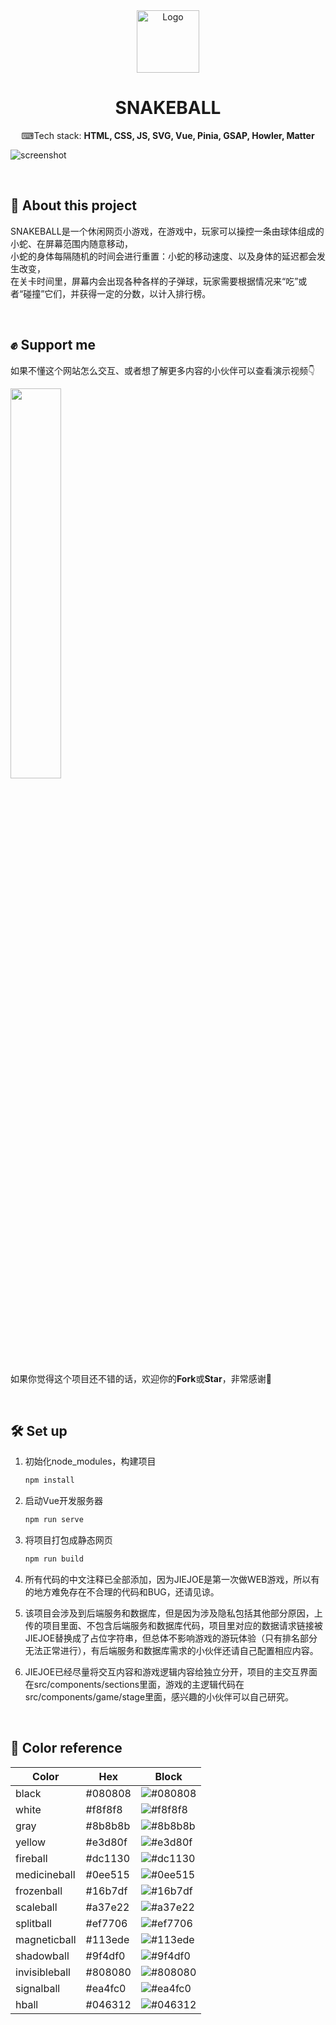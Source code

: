 <div align="center">
  <img alt="Logo" src="https://snakeball.jiejoe.com/meta/favicon_512.png" width="100" />
</div>
<h1 align="center">
  SNAKEBALL
</h1>
<p align="center">
  ⌨Tech stack: <b>HTML, CSS, JS, SVG, Vue, Pinia, GSAP, Howler, Matter</b>
</p>

![screenshot](https://snakeball.jiejoe.com/meta/screenshot.jpg)

<br>

## 📜 About this project
SNAKEBALL是一个休闲网页小游戏，在游戏中，玩家可以操控一条由球体组成的小蛇、在屏幕范围内随意移动，<br>
小蛇的身体每隔随机的时间会进行重置：小蛇的移动速度、以及身体的延迟都会发生改变，<br>
在关卡时间里，屏幕内会出现各种各样的子弹球，玩家需要根据情况来“吃”或者“碰撞”它们，并获得一定的分数，以计入排行榜。<br>

<br>

## ✊️ Support me
如果不懂这个网站怎么交互、或者想了解更多内容的小伙伴可以查看演示视频👇

<a href="https://www.bilibili.com/video/BV1Ka4y1o7aS">
<img src="https://i1.hdslb.com/bfs/archive/fb0f35d758809c9927fa1138a99f5e4f7523232a.jpg" width="40%">
</a>

如果你觉得这个项目还不错的话，欢迎你的**Fork**或**Star**，非常感谢🙇‍

<br>

## 🛠 Set up
1. 初始化node_modules，构建项目

   ```sh
   npm install
   ```

2. 启动Vue开发服务器

   ```sh
   npm run serve
   ```

3. 将项目打包成静态网页

   ```sh
   npm run build
   ```
   
4. 所有代码的中文注释已全部添加，因为JIEJOE是第一次做WEB游戏，所以有的地方难免存在不合理的代码和BUG，还请见谅。
5. 该项目会涉及到后端服务和数据库，但是因为涉及隐私包括其他部分原因，上传的项目里面、不包含后端服务和数据库代码，项目里对应的数据请求链接被JIEJOE替换成了占位字符串，但总体不影响游戏的游玩体验（只有排名部分无法正常进行），有后端服务和数据库需求的小伙伴还请自己配置相应内容。
6. JIEJOE已经尽量将交互内容和游戏逻辑内容给独立分开，项目的主交互界面在src/components/sections里面，游戏的主逻辑代码在src/components/game/stage里面，感兴趣的小伙伴可以自己研究。
<br>

## 🎨 Color reference
| Color         | Hex      | Block
| --------      | ---------| -------------
| black         | #080808  | ![#080808](https://placehold.co/15/080808/080808)
| white         | #f8f8f8  | ![#f8f8f8](https://placehold.co/15/f8f8f8/f8f8f8)
| gray          | #8b8b8b  | ![#8b8b8b](https://placehold.co/15/8b8b8b/8b8b8b)
| yellow        | #e3d80f  | ![#e3d80f](https://placehold.co/15/e3d80f/e3d80f)
| fireball      | #dc1130  | ![#dc1130](https://placehold.co/15/dc1130/dc1130)
| medicineball  | #0ee515  | ![#0ee515](https://placehold.co/15/0ee515/0ee515)
| frozenball    | #16b7df  | ![#16b7df](https://placehold.co/15/16b7df/16b7df)
| scaleball     | #a37e22  | ![#a37e22](https://placehold.co/15/a37e22/a37e22)
| splitball     | #ef7706  | ![#ef7706](https://placehold.co/15/ef7706/ef7706)
| magneticball  | #113ede  | ![#113ede](https://placehold.co/15/113ede/113ede)
| shadowball    | #9f4df0  | ![#9f4df0](https://placehold.co/15/9f4df0/9f4df0)
| invisibleball | #808080  | ![#808080](https://placehold.co/15/808080/808080)
| signalball    | #ea4fc0  | ![#ea4fc0](https://placehold.co/15/ea4fc0/ea4fc0)
| hball         | #046312  | ![#046312](https://placehold.co/15/046312/046312)

